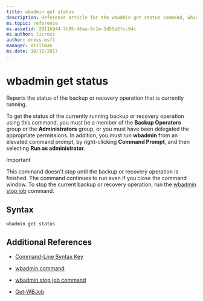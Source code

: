 ```yaml
---
title: wbadmin get status
description: Reference article for the wbadmin get status command, which reports the status of the backup or recovery operation that is currently running.
ms.topic: reference
ms.assetid: 2911b944-7b95-46aa-8c1e-1d55a2fcc94c
ms.author: lizross
author: eross-msft
manager: mtillman
ms.date: 10/16/2017
---
```


# wbadmin get status

Reports the status of the backup or recovery operation that is currently running.

To get the status of the currently running backup or recovery operation using this command, you must be a member of the **Backup Operators** group or the **Administrators** group, or you must have been delegated the appropriate permissions. In addition, you must run **wbadmin** from an elevated command prompt, by right-clicking **Command Prompt**, and then selecting **Run as administrator**.

> [!IMPORTANT]
> This command doesn't stop until the backup or recovery operation is finished. The command continues to run even if you close the command window. To stop the current backup or recovery operation, run the [wbadmin stop job](wbadmin-stop-job.md) command.

## Syntax

```
wbadmin get status
```

## Additional References

- [Command-Line Syntax Key](command-line-syntax-key.md)

- [wbadmin command](wbadmin.md)

- [wbadmin stop job command](wbadmin-stop-job.md)

- [Get-WBJob](/powershell/module/windowserverbackup/Get-WBJob)
